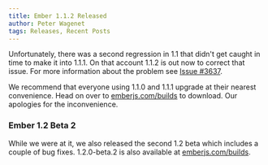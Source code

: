 ```yaml
---
title: Ember 1.1.2 Released
author: Peter Wagenet
tags: Releases, Recent Posts
---
```


Unfortunately, there was a second regression in 1.1 that didn't get
caught in time to make it into 1.1.1. On that account 1.1.2 is out now
to correct that issue. For more information about the problem see
[Issue #3637](https://github.com/emberjs/ember.js/issues/3637).

We recommend that everyone using 1.1.0 and 1.1.1 upgrade at their
nearest convenience. Head on over to [emberjs.com/builds](/builds)
to download. Our apologies for the inconvenience.

### Ember 1.2 Beta 2

While we were at it, we also released the second 1.2 beta which includes
a couple of bug fixes. 1.2.0-beta.2 is also available at
[emberjs.com/builds](/builds).
